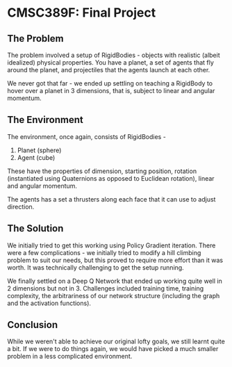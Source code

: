 # CMSC389F: Final Project

## The Problem

The problem involved a setup of RigidBodies - objects with realistic (albeit idealized) physical properties. You have a planet, a set of agents that fly around the planet, and projectiles that the agents launch at each other.

We never got that far - we ended up settling on teaching a RigidBody to hover over a planet in 3 dimensions, that is, subject to linear and angular momentum.

## The Environment
The environment, once again, consists of RigidBodies - 

1. Planet (sphere)
2. Agent (cube)

These have the properties of dimension, starting position, rotation (instantiated using Quaternions as opposed to Euclidean rotation), linear and angular momentum.

The agents has a set a thrusters along each face that it can use to adjust direction.

## The Solution

We initially tried to get this working using Policy Gradient iteration. There were a few complications - we initially tried to modify a hill climbing problem to suit our needs, but this proved to require more effort than it was worth. It was technically challenging to get the setup running.

We finally settled on a Deep Q Network that ended up working quite well in 2 dimensions but not in 3. Challenges included training time, training complexity, the arbitrariness of our network structure (including the graph and the activation functions).

## Conclusion

While we weren't able to achieve our original lofty goals, we still learnt quite a bit. If we were to do things again, we would have picked a much smaller problem in a less complicated environment.
